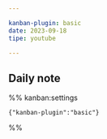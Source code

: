 ```yaml
---

kanban-plugin: basic
date: 2023-09-18
tipe: youtube

---
```


## Daily note





%% kanban:settings
```
{"kanban-plugin":"basic"}
```
%%